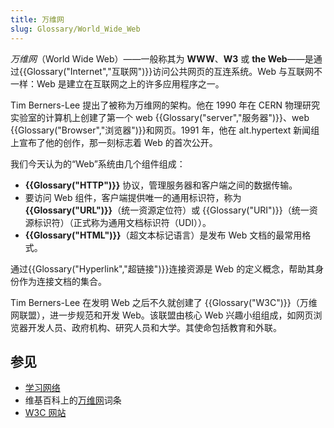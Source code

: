 ```yaml
---
title: 万维网
slug: Glossary/World_Wide_Web
---
```


_万维网_（World Wide Web）——一般称其为 **WWW**、**W3** 或 **the Web**——是通过{{Glossary("Internet","互联网")}}访问公共网页的互连系统。Web 与互联网不一样：Web 是建立在互联网之上的许多应用程序之一。

Tim Berners-Lee 提出了被称为万维网的架构。他在 1990 年在 CERN 物理研究实验室的计算机上创建了第一个 web {{Glossary("server","服务器")}}、web {{Glossary("Browser","浏览器")}}和网页。1991 年，他在 alt.hypertext 新闻组上宣布了他的创作，那一刻标志着 Web 的首次公开。

我们今天认为的“Web”系统由几个组件组成：

- **{{Glossary("HTTP")}}** 协议，管理服务器和客户端之间的数据传输。
- 要访问 Web 组件，客户端提供唯一的通用标识符，称为 **{{Glossary("URL")}}**（统一资源定位符）或 {{Glossary("URI")}}（统一资源标识符）（正式称为通用文档标识符（UDI））。
- **{{Glossary("HTML")}}**（超文本标记语言）是发布 Web 文档的最常用格式。

通过{{Glossary("Hyperlink","超链接")}}连接资源是 Web 的定义概念，帮助其身份作为连接文档的集合。

Tim Berners-Lee 在发明 Web 之后不久就创建了 {{Glossary("W3C")}}（万维网联盟），进一步规范和开发 Web。该联盟由核心 Web 兴趣小组组成，如网页浏览器开发人员、政府机构、研究人员和大学。其使命包括教育和外联。

## 参见

- [学习网络](/zh-CN/docs/Learn)
- 维基百科上的[万维网](https://zh.wikipedia.org/wiki/万维网)词条
- [W3C 网站](https://www.w3.org/)
